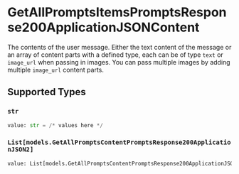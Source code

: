 # GetAllPromptsItemsPromptsResponse200ApplicationJSONContent

The contents of the user message. Either the text content of the message or an array of content parts with a defined type, each can be of type `text` or `image_url` when passing in images. You can pass multiple images by adding multiple `image_url` content parts. 


## Supported Types

### `str`

```python
value: str = /* values here */
```

### `List[models.GetAllPromptsContentPromptsResponse200ApplicationJSON2]`

```python
value: List[models.GetAllPromptsContentPromptsResponse200ApplicationJSON2] = /* values here */
```

